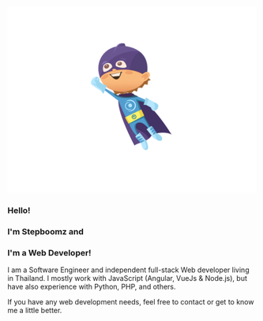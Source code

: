 <p align="center">
<a href="https://stepboomz.dev"><img src="https://github.com/stepboomz/IAmstepboomz/blob/master/super-kid.gif" /></a>
</p>

### Hello!

### I'm Stepboomz and

### I'm a Web Developer!

I am a Software Engineer and independent full-stack Web developer living in Thailand. I mostly work with JavaScript (Angular, VueJs & Node.js), but have also experience with Python, PHP, and others.

If you have any web development needs, feel free to contact or get to know me a little better.
